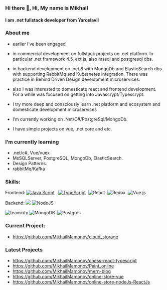 ### Hi there 👋, Hi, My name is  Mikhail
#### I am .net fullstack developer from Yaroslavll 
###  About me
*  earlier I’ve been engaged
* in commercial development on fullstack projects on .net platform. In  particular .net framework 4.5, ext.js, also mssql and postgresql dbs.
* in backend development on .net 8 with MongoDb and ElasticSearch dbs with supporting RabbitMq and Kubernetes integration. There was practice in Behind Driven Design development microservices.
* also I was interested to domesticate react and frontend development. For a while was focused on getting into Javascrypt/Typescrypt.

*  I try more deep and consciously learn .net platform and ecosystem and domesticate development microservices 
*  I’m currently working on .Net/C#/PostgreSql/MongoDb.
*  I have simple projects on vue, .net core and etc.
###  I’m currently learning 
 - .net/c#, Vue/vuex
 - MsSQLServer, PostgreSQL, MongoDb, ElasticSearch.
 -  Design Patterns.
 -   rabbitMq/Kafka

### Skills:


Frontend: 
[![Java Script](https://shields.io/badge/-Java_Script-F7DF1E?logo=javascript&style=for-the-badge&logoColor=222)](https://learn.javascript.ru/) &nbsp;
[![TypeScript](https://img.shields.io/badge/-TypeScript-f9fbfa?logo=TypeScript&style=for-the-badge)](https://www.typescriptlang.org/)&nbsp;
![React](https://img.shields.io/badge/react-%2320232a.svg?style=for-the-badge&logo=react&logoColor=%2361DAFB)&nbsp;
![Redux](https://img.shields.io/badge/redux-%23593d88.svg?style=for-the-badge&logo=redux&logoColor=white)&nbsp;
![Vue.js](https://img.shields.io/badge/vuejs-%2335495e.svg?style=for-the-badge&logo=vuedotjs&logoColor=%234FC08D)&nbsp;
<br />

Backend: 
<img src="https://img.shields.io/badge/c%23%20-%23239120.svg?&style=for-the-badge&logo=c-sharp&logoColor=white"/>
![NodeJS](https://img.shields.io/badge/node.js-6DA55F?style=for-the-badge&logo=node.js&logoColor=white)

![teamcity](https://img.shields.io/badge/teamcity?style=for-the-badge&logo=Sequelize&logoColor=white)
![MongoDB](https://img.shields.io/badge/MongoDB-%234ea94b.svg?style=for-the-badge&logo=mongodb&logoColor=white)&nbsp;
![Postgres](https://img.shields.io/badge/postgres-%23316192.svg?style=for-the-badge&logo=postgresql&logoColor=white)&nbsp;
<br />
### Current Project:
- https://github.com/MikhailMamonov/cloud_storage


### Latest Projects
- https://github.com/MikhailMamonov/chess-react-typescript
- https://github.com/MikhailMamonov/Paint_online
- https://github.com/MikhailMamonov/mern-blog
- https://github.com/MikhailMamonov/online-store-vue
- https://github.com/MikhailMamonov/online-store-nodeJs-ReactJs
